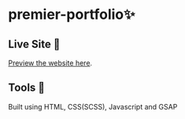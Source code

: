 # premier-portfolio✨


## Live Site 🚀

[Preview the website here]((https://portfolio-lyart-eta-82.vercel.app/)).

## Tools 🔨

Built using HTML, CSS(SCSS), Javascript and GSAP
